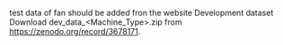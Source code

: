 test data of fan should be added fron the website 
Development dataset
Download dev_data_<Machine_Type>.zip from https://zenodo.org/record/3678171.